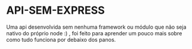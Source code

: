 # API-SEM-EXPRESS
Uma api desenvolvida sem nenhuma framework ou módulo que não seja nativo do próprio node :) , foi feito para aprender um pouco mais sobre como tudo funciona por debaixo dos panos.
